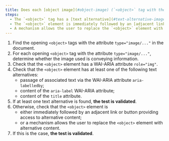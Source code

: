 ```yaml
---
title: Does each [object image](#object-image) (`<object>` tag with the attribute `type="image/..."`) [conveying information](#image-conveying-information) meet one of these conditions?
steps:
  - The `<object>` tag has a [text alternative](#text-alternative-image) and a `role="img"` attribute;
  - The `<object>` element is immediately followed by an [adjacent link or button](#adjacent-link-or-button) giving access to [alternative content](#alternative-content);
  - A mechanism allows the user to replace the `<object>` element with [alternative content](#alternative-content).
---
```


1. Find the opening `<object>` tags with the attribute `type="image/..."` in the document.
2. For each opening `<object>` tag with the attribute `type="image/..."`, determine whether the image used is conveying information.
3. Check that the `<object>` element has a WAI-ARIA attribute `role="img"`.
4. Check that the `<object>` element has at least one of the following text alternatives:
   - passage of associated text via the WAI-ARIA attribute `aria-labelledby`;
   - content of the `aria-label` WAI-ARIA attribute;
   - content of the `title` attribute.
5. If at least one text alternative is found, **the test is validated**.
6. Otherwise, check that the `<object>` element is
   - either immediately followed by an adjacent link or button providing access to alternative content;
   - or a mechanism allows the user to replace the `<object>` element with alternative content.
7. If this is the case, **the test is validated**.
